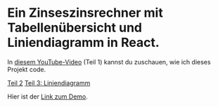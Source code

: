 # Ein Zinseszinsrechner mit Tabellenübersicht und Liniendiagramm in React.

In <a href="https://youtu.be/jKBzmj9Nths" target="_blank">diesem YouTube-Video</a> (Teil 1) kannst du zuschauen, wie ich dieses Projekt code.

<a href="https://youtu.be/sjwmnF8powo">Teil 2</a>
<a href="https://youtu.be/gYvjXTKtKKY">Teil 3: Liniendiagramm</a>

Hier ist der <a href="https://zinseszinsrechner-mit-tabelle.netlify.app/">Link zum Demo</a>.




